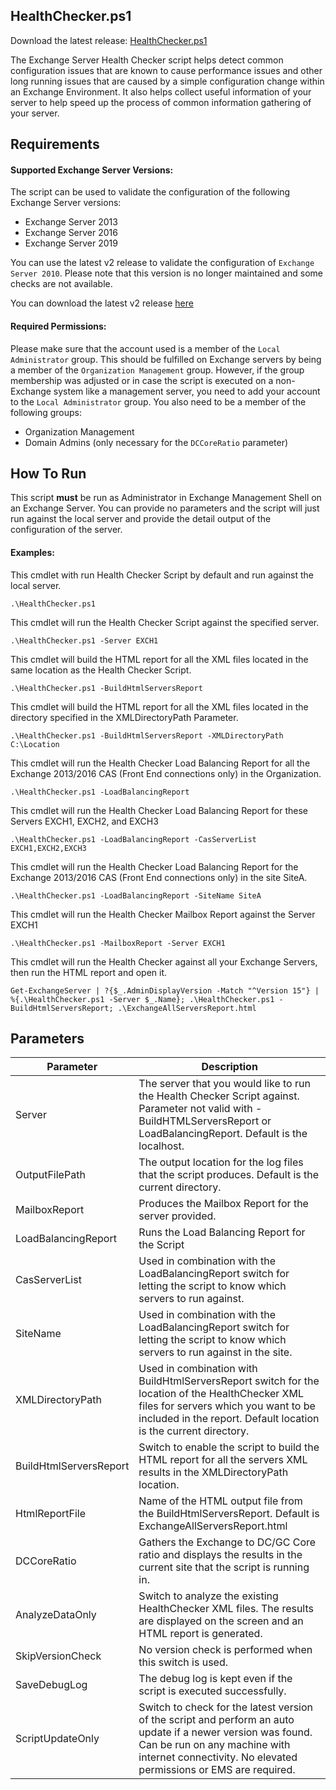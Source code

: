 ## HealthChecker.ps1

Download the latest release: [HealthChecker.ps1](https://github.com/microsoft/CSS-Exchange/releases/latest/download/HealthChecker.ps1)

The Exchange Server Health Checker script helps detect common configuration issues that are known to cause performance issues and other long running issues that are caused by a simple configuration change within an Exchange Environment. It also helps collect useful information of your server to help speed up the process of common information gathering of your server.


## Requirements
#### Supported Exchange Server Versions:
The script can be used to validate the configuration of the following Exchange Server versions:
- Exchange Server 2013
- Exchange Server 2016
- Exchange Server 2019

You can use the latest v2 release to validate the configuration of `Exchange Server 2010`. Please note that this version is no longer maintained and some checks are not available.

You can download the latest v2 release [here](https://aka.ms/ExHCDownloadv2)

#### Required Permissions:
Please make sure that the account used is a member of the `Local Administrator` group. This should be fulfilled on Exchange servers by being a member of the  `Organization Management` group. However, if the group membership was adjusted or in case the script is executed on a non-Exchange system like a management server, you need to add your account to the `Local Administrator` group. You also need to be a member of the following groups:

- Organization Management
- Domain Admins (only necessary for the `DCCoreRatio` parameter)

## How To Run
This script **must** be run as Administrator in Exchange Management Shell on an Exchange Server. You can provide no parameters and the script will just run against the local server and provide the detail output of the configuration of the server.

#### Examples:

This cmdlet with run Health Checker Script by default and run against the local server.

```
.\HealthChecker.ps1
```

This cmdlet will run the Health Checker Script against the specified server.

```
.\HealthChecker.ps1 -Server EXCH1
```
This cmdlet will build the HTML report for all the XML files located in the same location as the Health Checker Script.

```
.\HealthChecker.ps1 -BuildHtmlServersReport
```

This cmdlet will build the HTML report for all the XML files located in the directory specified in the XMLDirectoryPath Parameter.

```
.\HealthChecker.ps1 -BuildHtmlServersReport -XMLDirectoryPath C:\Location
```

This cmdlet will run the Health Checker Load Balancing Report for all the Exchange 2013/2016 CAS (Front End connections only) in the Organization.

```
.\HealthChecker.ps1 -LoadBalancingReport
```

This cmdlet will run the Health Checker Load Balancing Report for these Servers EXCH1, EXCH2, and EXCH3

```
.\HealthChecker.ps1 -LoadBalancingReport -CasServerList EXCH1,EXCH2,EXCH3
```

This cmdlet will run the Health Checker Load Balancing Report for the Exchange 2013/2016 CAS (Front End connections only) in the site SiteA.

```
.\HealthChecker.ps1 -LoadBalancingReport -SiteName SiteA
```

This cmdlet will run the Health Checker Mailbox Report against the Server EXCH1

```
.\HealthChecker.ps1 -MailboxReport -Server EXCH1
```

This cmdlet will run the Health Checker against all your Exchange Servers, then run the HTML report and open it.

```
Get-ExchangeServer | ?{$_.AdminDisplayVersion -Match "^Version 15"} | %{.\HealthChecker.ps1 -Server $_.Name}; .\HealthChecker.ps1 -BuildHtmlServersReport; .\ExchangeAllServersReport.html
```

## Parameters

Parameter | Description
----------|------------
Server | The server that you would like to run the Health Checker Script against. Parameter not valid with -BuildHTMLServersReport or LoadBalancingReport. Default is the localhost.
OutputFilePath | The output location for the log files that the script produces. Default is the current directory.
MailboxReport | Produces the Mailbox Report for the server provided.
LoadBalancingReport | Runs the Load Balancing Report for the Script
CasServerList | Used in combination with the LoadBalancingReport switch for letting the script to know which servers to run against.
SiteName | Used in combination with the LoadBalancingReport switch for letting the script to know which servers to run against in the site.
XMLDirectoryPath | Used in combination with BuildHtmlServersReport switch for the location of the HealthChecker XML files for servers which you want to be included in the report. Default location is the current directory.
BuildHtmlServersReport | Switch to enable the script to build the HTML report for all the servers XML results in the XMLDirectoryPath location.
HtmlReportFile | Name of the HTML output file from the BuildHtmlServersReport. Default is ExchangeAllServersReport.html
DCCoreRatio | Gathers the Exchange to DC/GC Core ratio and displays the results in the current site that the script is running in.
AnalyzeDataOnly | Switch to analyze the existing HealthChecker XML files. The results are displayed on the screen and an HTML report is generated.
SkipVersionCheck | No version check is performed when this switch is used.
SaveDebugLog | The debug log is kept even if the script is executed successfully.
ScriptUpdateOnly | Switch to check for the latest version of the script and perform an auto update if a newer version was found. Can be run on any machine with internet connectivity. No elevated permissions or EMS are required.